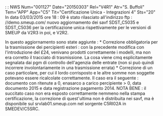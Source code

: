  :  : NWS Num="001127" Date="20150303" Rel="V4R1" Atr="S. Buffoli" Tem="APP" App="C5" Tit="Certificazione Unica - Integrazioni 4" Sts="20"
In data 03/03/2015 ore 18 : 09 è stato rilasciato all'indirizzo ftp : //demo.smeup.com/ nuovo aggiornamento dei savf SDST_C5035 e SDST_C5036 per la certificazione unica rispettivamente per le versioni di SMEUP da V2R3 in poi, e V2R2.

In questo aggiornamento sono state aggiunte : 
\* Correzione obbligatoria per la trasmissione dei percipienti esteri :  con la precedente modifica con
l'introduzione del £24, venivano prodotti correttamente i modelli, ma non era corretto il tracciato
di trasmissione. La cosa viene cmq esplicitamente segnalata dai pgm di controllo dell'agenzia delle
entrate (non si può quindi incorrere involontariamente in una trasmissione errata) \* Correzione di un caso particolare, per cui il lordo corrisposto e le altre somme non soggette potevano essere ricalcolate correttamente. Il caso era il seguente :  documento con ritenute a 0, enasarco a carico percipiente > 0, data documento 2015 e data registrazione pagamento 2014.
NOTA BENE :  il succitato caso non era esposto correttamente nemmeno nella stampa certificazione, la correzione di quest'ultima non è distribuita nei savf, ma è disponibile sul srvlab01.smeup.com nel sorgente C5RI02A in SMEDEV/C5SRC.

